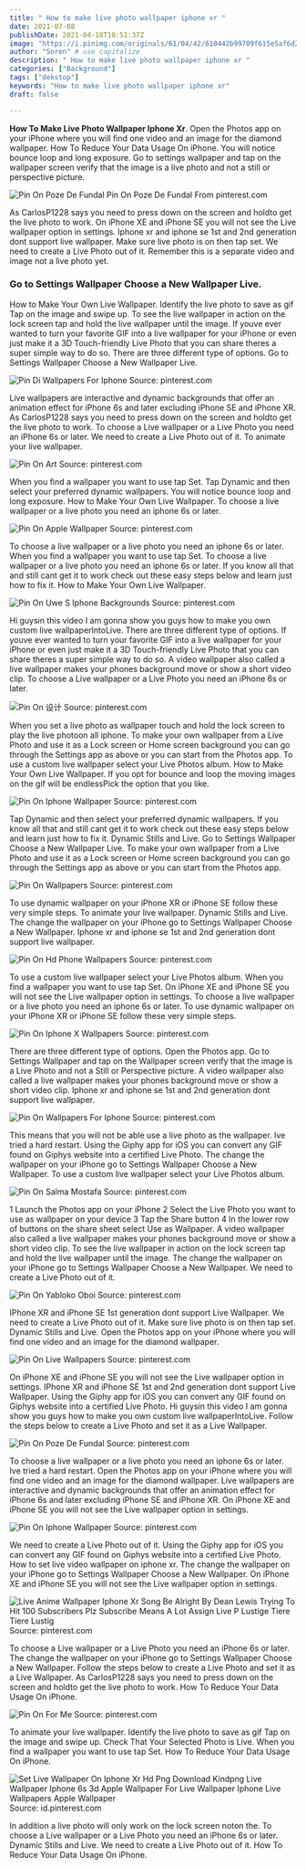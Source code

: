 ```yaml
---
title: " How to make live photo wallpaper iphone xr "
date: 2021-07-08
publishDate: 2021-04-18T10:51:37Z
image: "https://i.pinimg.com/originals/61/04/42/610442b99709f615e5af6d2eee326a6c.png"
author: "Soren" # use capitalize
description: " How to make live photo wallpaper iphone xr "
categories: ["Background"]
tags: ["dekstop"]
keywords: "How to make live photo wallpaper iphone xr"
draft: false

---
```



**How To Make Live Photo Wallpaper Iphone Xr**. Open the Photos app on your iPhone where you will find one video and an image for the diamond wallpaper. How To Reduce Your Data Usage On iPhone. You will notice bounce loop and long exposure. Go to settings wallpaper and tap on the wallpaper screen verify that the image is a live photo and not a still or perspective picture.

![Pin On Poze De Fundal](https://i.pinimg.com/originals/67/26/de/6726ded2efa069bfb165a2a1825ffb67.jpg "Pin On Poze De Fundal")
Pin On Poze De Fundal From pinterest.com


As CarlosP1228 says you need to press down on the screen and holdto get the live photo to work. On iPhone XE and iPhone SE you will not see the Live wallpaper option in settings. Iphone xr and iphone se 1st and 2nd generation dont support live wallpaper. Make sure live photo is on then tap set. We need to create a Live Photo out of it. Remember this is a separate video and image not a live photo yet.

### Go to Settings Wallpaper Choose a New Wallpaper Live.

How to Make Your Own Live Wallpaper. Identify the live photo to save as gif Tap on the image and swipe up. To see the live wallpaper in action on the lock screen tap and hold the live wallpaper until the image. If youve ever wanted to turn your favorite GIF into a live wallpaper for your iPhone or even just make it a 3D Touch-friendly Live Photo that you can share theres a super simple way to do so. There are three different type of options. Go to Settings Wallpaper Choose a New Wallpaper Live.


![Pin Di Wallpapers For Iphone](https://i.pinimg.com/474x/b2/68/98/b26898b252400a3279345e0b79ff37d3.jpg "Pin Di Wallpapers For Iphone")
Source: pinterest.com

Live wallpapers are interactive and dynamic backgrounds that offer an animation effect for iPhone 6s and later excluding iPhone SE and iPhone XR. As CarlosP1228 says you need to press down on the screen and holdto get the live photo to work. To choose a Live wallpaper or a Live Photo you need an iPhone 6s or later. We need to create a Live Photo out of it. To animate your live wallpaper.

![Pin On Art](https://i.pinimg.com/originals/66/00/db/6600db1c2f5675473069053aed94e5ca.jpg "Pin On Art")
Source: pinterest.com

When you find a wallpaper you want to use tap Set. Tap Dynamic and then select your preferred dynamic wallpapers. You will notice bounce loop and long exposure. How to Make Your Own Live Wallpaper. To choose a live wallpaper or a live photo you need an iphone 6s or later.

![Pin On Apple Wallpaper](https://i.pinimg.com/originals/75/d3/fa/75d3fa3d9110de6eda79eab13f5a7f74.jpg "Pin On Apple Wallpaper")
Source: pinterest.com

To choose a live wallpaper or a live photo you need an iphone 6s or later. When you find a wallpaper you want to use tap Set. To choose a live wallpaper or a live photo you need an iphone 6s or later. If you know all that and still cant get it to work check out these easy steps below and learn just how to fix it. How to Make Your Own Live Wallpaper.

![Pin On Uwe S Iphone Backgrounds](https://i.pinimg.com/564x/a7/d8/f3/a7d8f3df27a99454af9da8c3db4f4d9c.jpg "Pin On Uwe S Iphone Backgrounds")
Source: pinterest.com

Hi guysin this video I am gonna show you guys how to make you own custom live wallpaperIntoLive. There are three different type of options. If youve ever wanted to turn your favorite GIF into a live wallpaper for your iPhone or even just make it a 3D Touch-friendly Live Photo that you can share theres a super simple way to do so. A video wallpaper also called a live wallpaper makes your phones background move or show a short video clip. To choose a Live wallpaper or a Live Photo you need an iPhone 6s or later.

![Pin On 设计](https://i.pinimg.com/originals/ae/26/7c/ae267c6828c7c03d6dd8aeae5f7d6a79.jpg "Pin On 设计")
Source: pinterest.com

When you set a live photo as wallpaper touch and hold the lock screen to play the live photoon all iphone. To make your own wallpaper from a Live Photo and use it as a Lock screen or Home screen background you can go through the Settings app as above or you can start from the Photos app. To use a custom live wallpaper select your Live Photos album. How to Make Your Own Live Wallpaper. If you opt for bounce and loop the moving images on the gif will be endlessPick the option that you like.

![Pin On Iphone Wallpaper](https://i.pinimg.com/originals/f0/c2/22/f0c222a132874de6c06ba07c2974a94f.jpg "Pin On Iphone Wallpaper")
Source: pinterest.com

Tap Dynamic and then select your preferred dynamic wallpapers. If you know all that and still cant get it to work check out these easy steps below and learn just how to fix it. Dynamic Stills and Live. Go to Settings Wallpaper Choose a New Wallpaper Live. To make your own wallpaper from a Live Photo and use it as a Lock screen or Home screen background you can go through the Settings app as above or you can start from the Photos app.

![Pin On Wallpapers](https://i.pinimg.com/736x/33/f2/7a/33f27a2e0960dd88619177ec0180f419.jpg "Pin On Wallpapers")
Source: pinterest.com

To use dynamic wallpaper on your iPhone XR or iPhone SE follow these very simple steps. To animate your live wallpaper. Dynamic Stills and Live. The change the wallpaper on your iPhone go to Settings Wallpaper Choose a New Wallpaper. Iphone xr and iphone se 1st and 2nd generation dont support live wallpaper.

![Pin On Hd Phone Wallpapers](https://i.pinimg.com/originals/ea/bb/e1/eabbe14a9d3120048a420c1476966afc.png "Pin On Hd Phone Wallpapers")
Source: pinterest.com

To use a custom live wallpaper select your Live Photos album. When you find a wallpaper you want to use tap Set. On iPhone XE and iPhone SE you will not see the Live wallpaper option in settings. To choose a live wallpaper or a live photo you need an iphone 6s or later. To use dynamic wallpaper on your iPhone XR or iPhone SE follow these very simple steps.

![Pin On Iphone X Wallpapers](https://i.pinimg.com/originals/a7/65/87/a76587eb3ef4595eb4447335dde10a15.jpg "Pin On Iphone X Wallpapers")
Source: pinterest.com

There are three different type of options. Open the Photos app. Go to Settings Wallpaper and tap on the Wallpaper screen verify that the image is a Live Photo and not a Still or Perspective picture. A video wallpaper also called a live wallpaper makes your phones background move or show a short video clip. Iphone xr and iphone se 1st and 2nd generation dont support live wallpaper.

![Pin On Wallpapers For Iphone](https://i.pinimg.com/736x/85/85/fc/8585fc247be5fcf9cb840b1b8a1d2a41.jpg "Pin On Wallpapers For Iphone")
Source: pinterest.com

This means that you will not be able use a live photo as the wallpaper. Ive tried a hard restart. Using the Giphy app for iOS you can convert any GIF found on Giphys website into a certified Live Photo. The change the wallpaper on your iPhone go to Settings Wallpaper Choose a New Wallpaper. To use a custom live wallpaper select your Live Photos album.

![Pin On Salma Mostafa](https://i.pinimg.com/564x/c4/f0/2b/c4f02b56cb786f10436a2792ef83d01b.jpg "Pin On Salma Mostafa")
Source: pinterest.com

1 Launch the Photos app on your iPhone 2 Select the Live Photo you want to use as wallpaper on your device 3 Tap the Share button 4 In the lower row of buttons on the share sheet select Use as Wallpaper. A video wallpaper also called a live wallpaper makes your phones background move or show a short video clip. To see the live wallpaper in action on the lock screen tap and hold the live wallpaper until the image. The change the wallpaper on your iPhone go to Settings Wallpaper Choose a New Wallpaper. We need to create a Live Photo out of it.

![Pin On Yabloko Oboi](https://i.pinimg.com/736x/0e/fe/2e/0efe2ecbd4e8e18c0b17b8429ccc1dbf.jpg "Pin On Yabloko Oboi")
Source: pinterest.com

IPhone XR and iPhone SE 1st generation dont support Live Wallpaper. We need to create a Live Photo out of it. Make sure live photo is on then tap set. Dynamic Stills and Live. Open the Photos app on your iPhone where you will find one video and an image for the diamond wallpaper.

![Pin On Live Wallpapers](https://i.pinimg.com/originals/cb/c4/7d/cbc47db3179130768a49c65b51e6002d.png "Pin On Live Wallpapers")
Source: pinterest.com

On iPhone XE and iPhone SE you will not see the Live wallpaper option in settings. IPhone XR and iPhone SE 1st and 2nd generation dont support Live Wallpaper. Using the Giphy app for iOS you can convert any GIF found on Giphys website into a certified Live Photo. Hi guysin this video I am gonna show you guys how to make you own custom live wallpaperIntoLive. Follow the steps below to create a Live Photo and set it as a Live Wallpaper.

![Pin On Poze De Fundal](https://i.pinimg.com/originals/67/26/de/6726ded2efa069bfb165a2a1825ffb67.jpg "Pin On Poze De Fundal")
Source: pinterest.com

To choose a live wallpaper or a live photo you need an iphone 6s or later. Ive tried a hard restart. Open the Photos app on your iPhone where you will find one video and an image for the diamond wallpaper. Live wallpapers are interactive and dynamic backgrounds that offer an animation effect for iPhone 6s and later excluding iPhone SE and iPhone XR. On iPhone XE and iPhone SE you will not see the Live wallpaper option in settings.

![Pin On Iphone Wallpaper](https://i.pinimg.com/736x/ff/c6/3f/ffc63f2c75f23318c366ff4c7620253c.jpg "Pin On Iphone Wallpaper")
Source: pinterest.com

We need to create a Live Photo out of it. Using the Giphy app for iOS you can convert any GIF found on Giphys website into a certified Live Photo. How to set live video wallpaper on iphone xr. The change the wallpaper on your iPhone go to Settings Wallpaper Choose a New Wallpaper. On iPhone XE and iPhone SE you will not see the Live wallpaper option in settings.

![Live Anime Wallpaper Iphone Xr Song Be Alright By Dean Lewis Trying To Hit 100 Subscribers Plz Subscribe Means A Lot Assign Live P Lustige Tiere Tiere Lustig](https://i.pinimg.com/736x/f1/a5/90/f1a590e40bab9953d84d5adba286c8e1.jpg "Live Anime Wallpaper Iphone Xr Song Be Alright By Dean Lewis Trying To Hit 100 Subscribers Plz Subscribe Means A Lot Assign Live P Lustige Tiere Tiere Lustig")
Source: pinterest.com

To choose a Live wallpaper or a Live Photo you need an iPhone 6s or later. The change the wallpaper on your iPhone go to Settings Wallpaper Choose a New Wallpaper. Follow the steps below to create a Live Photo and set it as a Live Wallpaper. As CarlosP1228 says you need to press down on the screen and holdto get the live photo to work. How To Reduce Your Data Usage On iPhone.

![Pin On For Me](https://i.pinimg.com/736x/7b/16/80/7b16800ba577305c1615a4779e5e510b.jpg "Pin On For Me")
Source: pinterest.com

To animate your live wallpaper. Identify the live photo to save as gif Tap on the image and swipe up. Check That Your Selected Photo is Live. When you find a wallpaper you want to use tap Set. How To Reduce Your Data Usage On iPhone.

![Set Live Wallpaper On Iphone Xr Hd Png Download Kindpng Live Wallpaper Iphone 6s 3d Apple Wallpaper For Live Wallpaper Iphone Live Wallpapers Apple Wallpaper](https://i.pinimg.com/originals/61/04/42/610442b99709f615e5af6d2eee326a6c.png "Set Live Wallpaper On Iphone Xr Hd Png Download Kindpng Live Wallpaper Iphone 6s 3d Apple Wallpaper For Live Wallpaper Iphone Live Wallpapers Apple Wallpaper")
Source: id.pinterest.com

In addition a live photo will only work on the lock screen noton the. To choose a Live wallpaper or a Live Photo you need an iPhone 6s or later. Dynamic Stills and Live. We need to create a Live Photo out of it. How To Reduce Your Data Usage On iPhone.


